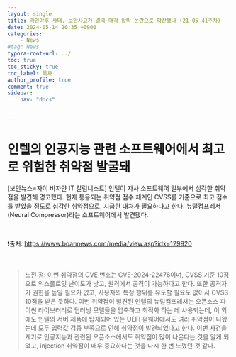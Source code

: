 ```yaml
---
layout: single
title: 라인야후 사태, 보안사고가 결국 매각 압박 논란으로 확산됐나 (21-05 41주차)
date: 2024-05-14 20:35 +0900
categories: 
    - News
#tag: News
typora-root-url: ../
toc: true
toc_sticky: true
toc_label: 목차
author_profile: true
comment: true
sidebar:
    nav: "docs"


---
```


# 인텔의 인공지능 관련 소프트웨어에서 최고로 위험한 취약점 발굴돼

[보안뉴스=자이 비자얀 IT 칼럼니스트] 인텔이 자사 소프트웨어 일부에서 심각한 취약점을 발견해 경고했다. 현재 통용되는 취약점 점수 체계인 CVSS를 기준으로 최고 점수를 받았을 정도로 심각한 취약점으로, 시급한 대처가 필요하다고 한다. 뉴럴컴프레서(Neural Compressor)라는 소프트웨어에서 발견됐다.

<br>

❗️출처: https://www.boannews.com/media/view.asp?idx=129920

<br>

> 느낀 점: 이번 취약점의 CVE 번호는 CVE-2024-22476이며, CVSS 기준 10점으로 익스플로잇 난이도가 낮고, 원격에서 공격이 가능하다고 한다. 또한 공격자가 권한을 높일 필요가 없고, 사용자의 특정 행위를 유도할 필요도 없어서 CVSS 10점을 받은 듯하다. 이번 취약점이 발견된 인텔의 뉴럴컴프레서는 오픈소스 파이썬 라이브러리로 딥러닝 모델들을 압축하고 최적화 하는 데 사용되는데, 이 외에도 인텔의 서버 제품에 탑재되어 있는 UEFI 펌웨어에서도 여러 취약점이 나왔는데 모두 입력값 검증 부족으로 인해 취약점이 발견되었다고 한다. 이번 사건을 계기로 인공지능과 관련된 오픈소스에서도 취약점이 많이 나온다는 것을 알게 되었고, injection 취약점이 매우 중요하다는 것을 다시 한 번 느꼈던 것 같다. 

